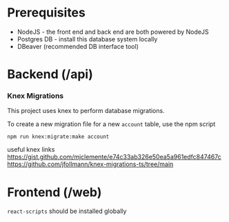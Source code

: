 # Prerequisites
- NodeJS - the front end and back end are both powered by NodeJS
- Postgres DB - install this database system locally
- DBeaver (recommended DB interface tool)



# Backend (/api)


### Knex Migrations
This project uses knex to perform database migrations.

To create a new migration file for a new `account` table, use the npm script

```
npm run knex:migrate:make account
```

useful knex links
https://gist.github.com/mjclemente/e74c33ab326e50ea5a961edfc847467c
https://github.com/jfollmann/knex-migrations-ts/tree/main




# Frontend (/web)
`react-scripts` should be installed globally 
